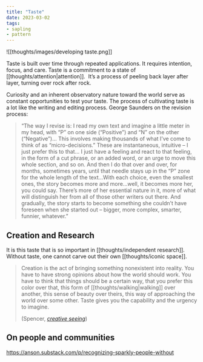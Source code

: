 ```yaml
---
title: "Taste"
date: 2023-03-02
tags:
- sapling
- pattern
---
```


![[thoughts/images/developing taste.png]]

Taste is built over time through repeated applications. It requires intention, focus, and care. Taste is a commitment to a state of [[thoughts/attention|attention]].  It’s a process of peeling back layer after layer, turning over rock after rock.

Curiosity and an inherent observatory nature toward the world serve as constant opportunities to test your taste. The process of cultivating taste is a lot like the writing and editing process. George Saunders on the revision process:

> “The way I revise is: I read my own text and imagine a little meter in my head, with “P” on one side (“Positive”) and “N” on the other (“Negative”)... This involves making thousands of what I’ve come to think of as “micro-decisions.” These are instantaneous, intuitive – I just prefer this to that… I just have a feeling and react to that feeling, in the form of a cut phrase, or an added word, or an urge to move this whole section, and so on. And then I do that over and over, for months, sometimes years, until that needle stays up in the “P” zone for the whole length of the text…With each choice, even the smallest ones, the story becomes more and more…well, it becomes more her, you could say. There’s more of her essential nature in it, more of what will distinguish her from all of those other writers out there. And gradually, the story starts to become something she couldn’t have foreseen when she started out – bigger, more complex, smarter, funnier, whatever.”

## Creation and Research
It is this taste that is so important in [[thoughts/independent research]]. Without taste, one cannot carve out their own [[thoughts/iconic space]].

> Creation is the act of bringing something nonexistent into reality. You have to have strong opinions about how the world should work. You have to think that things should be a certain way, that you prefer this color over that, this form of [[thoughts/walking|walking]] over another, this sense of beauty over theirs, this way of approaching the world over some other. Taste gives you the capability and the urgency to imagine.
> 
> (Spencer, *[creative seeing](https://spencerchang.substack.com/p/creative-seeing)*)

## On people and communities
https://anson.substack.com/p/recognizing-sparkly-people-without